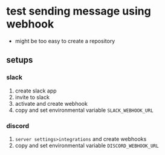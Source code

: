 # test sending message using webhook
- might be too easy to create a repository

## setups

### slack
1. create slack app
2. invite to slack
3. activate and create webhook
4. copy and set environmental variable `SLACK_WEBHOOK_URL` 
   
### discord
1. `server settings>integrations` and create webhooks
2. copy and set environmental variable `DISCORD_WEBHOOK_URL` 


